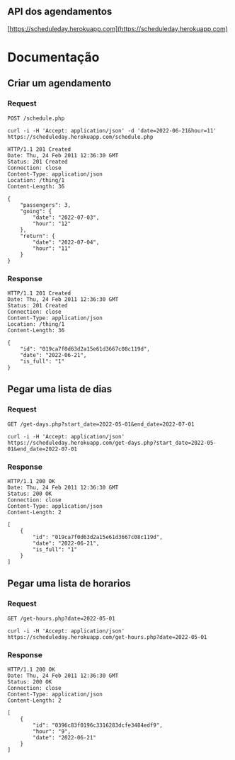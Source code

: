 ## API dos agendamentos

[https://scheduleday.herokuapp.com](https://scheduleday.herokuapp.com)


# Documentação

## Criar um agendamento

### Request

`POST /schedule.php`

    curl -i -H 'Accept: application/json' -d 'date=2022-06-21&hour=11' https://scheduleday.herokuapp.com/schedule.php

    HTTP/1.1 201 Created
    Date: Thu, 24 Feb 2011 12:36:30 GMT
    Status: 201 Created
    Connection: close
    Content-Type: application/json
    Location: /thing/1
    Content-Length: 36

    {
        "passengers": 3,
        "going": {
            "date": "2022-07-03",
            "hour": "12"
        },
        "return": {
            "date": "2022-07-04",
            "hour": "11"
        }
    }

### Response

    HTTP/1.1 201 Created
    Date: Thu, 24 Feb 2011 12:36:30 GMT
    Status: 201 Created
    Connection: close
    Content-Type: application/json
    Location: /thing/1
    Content-Length: 36

    {
		"id": "019ca7f0d63d2a15e61d3667c08c119d",
		"date": "2022-06-21",
		"is_full": "1"
	}

## Pegar uma lista de dias

### Request

`GET /get-days.php?start_date=2022-05-01&end_date=2022-07-01`

    curl -i -H 'Accept: application/json' https://scheduleday.herokuapp.com/get-days.php?start_date=2022-05-01&end_date=2022-07-01

### Response

    HTTP/1.1 200 OK
    Date: Thu, 24 Feb 2011 12:36:30 GMT
    Status: 200 OK
    Connection: close
    Content-Type: application/json
    Content-Length: 2

    [
        {
		    "id": "019ca7f0d63d2a15e61d3667c08c119d",
		    "date": "2022-06-21",
		    "is_full": "1"
	    }
    ]


## Pegar uma lista de horarios

### Request

`GET /get-hours.php?date=2022-05-01`

    curl -i -H 'Accept: application/json' https://scheduleday.herokuapp.com/get-hours.php?date=2022-05-01

### Response

    HTTP/1.1 200 OK
    Date: Thu, 24 Feb 2011 12:36:30 GMT
    Status: 200 OK
    Connection: close
    Content-Type: application/json
    Content-Length: 2

    [
        {
		    "id": "0396c83f0196c3316283dcfe3484edf9",
		    "hour": "9",
		    "date": "2022-06-21"
	    }
    ]


